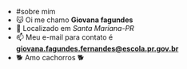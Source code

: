 - #sobre mim
- 😽 Oi me chamo **Giovana fagundes**
- 📍 Localizado em _Santa Mariana-PR_
- 📫 Meu e-mail para contato é **giovana.fagundes.fernandes@escola.pr.gov.br**
- 🐕 Amo cachorros 🐕

